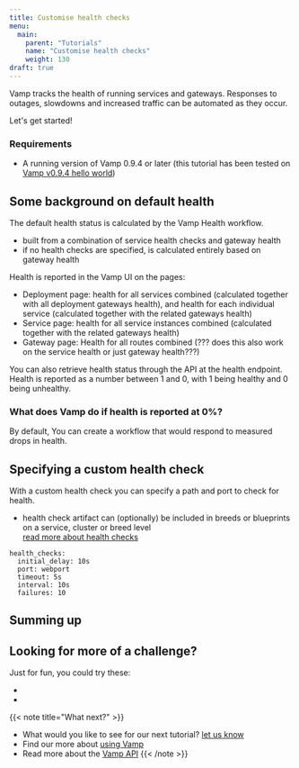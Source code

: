 ```yaml
---
title: Customise health checks
menu:
  main:
    parent: "Tutorials"
    name: "Customise health checks"
    weight: 130
draft: true
---
```


Vamp tracks the health of running services and gateways. Responses to outages, slowdowns and increased traffic can be automated as they occur. 

Let's get started!

### Requirements

* A running version of Vamp 0.9.4 or later (this tutorial has been tested on [Vamp v0.9.4 hello world](documentation/installation/v0.9.4/hello-world))

## Some background on default health
The default health status is calculated by the Vamp Health workflow.

- built from a combination of service health checks and gateway health
- if no health checks are specified, is calculated entirely based on gateway health

Health is reported in the Vamp UI on the pages:

* Deployment page: health for all services combined (calculated together with all deployment gateways health), and health for each individual service (calculated together with the related gateways health)
* Service page: health for all service instances combined (calculated together with the related gateways health)
* Gateway page: Health for all routes combined (??? does this also work on the service health or just gateway health???)

You can also retrieve health status through the API at the health endpoint. Health is reported as a number between 1 and 0, with 1 being healthy and 0 being unhealthy.
 
### What does Vamp do if health is reported at 0%?
By default, 
You can create a workflow that would respond to measured drops in health.

## Specifying a custom health check
With a custom health check you can specify a path and port to check for health. 

- health check artifact can (optionally) be included in breeds or blueprints on a service, cluster or breed level   
  [read more about health checks](/documentation/using-vamp/health/)

```
health_checks:
  initial_delay: 10s
  port: webport
  timeout: 5s
  interval: 10s
  failures: 10
```



## Summing up


## Looking for more of a challenge?
Just for fun, you could try these:  

* 
*
 
{{< note title="What next?" >}}
* What would you like to see for our next tutorial? [let us know](mailto:info@vamp.io)
* Find our more about [using Vamp](documentation/using-vamp/artifacts)
* Read more about the [Vamp API](documentation/api/api-reference)
{{< /note >}}

